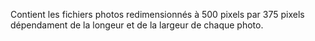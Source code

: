 Contient les fichiers photos redimensionnés à 500 pixels par 375 pixels dépendament de la longeur et de la largeur de chaque photo.
